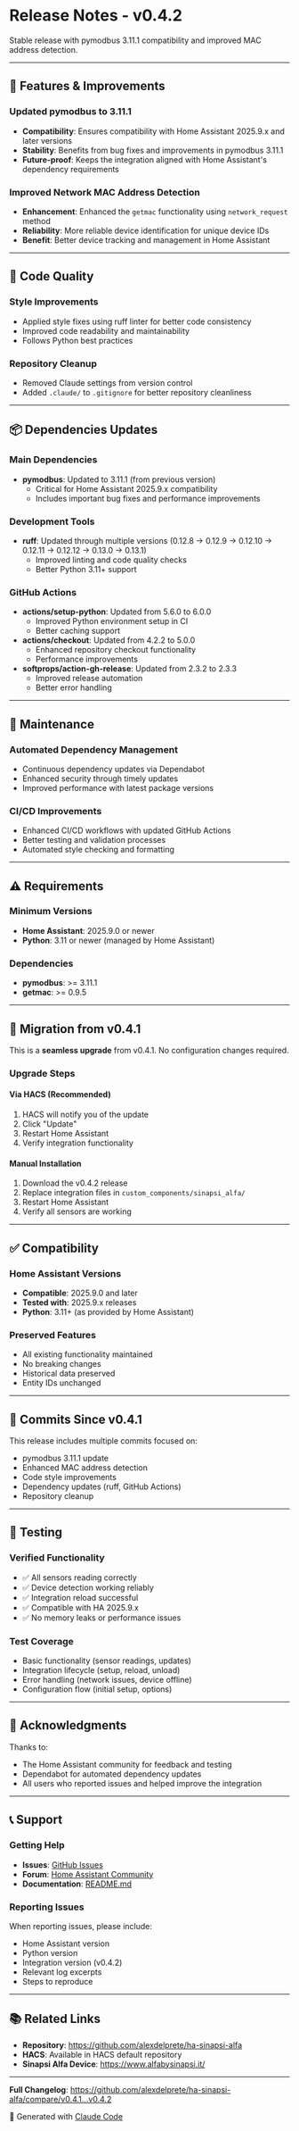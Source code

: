 # Release Notes - v0.4.2

Stable release with pymodbus 3.11.1 compatibility and improved MAC address detection.

---

## 🚀 Features & Improvements

### Updated pymodbus to 3.11.1
- **Compatibility**: Ensures compatibility with Home Assistant 2025.9.x and later versions
- **Stability**: Benefits from bug fixes and improvements in pymodbus 3.11.1
- **Future-proof**: Keeps the integration aligned with Home Assistant's dependency requirements

### Improved Network MAC Address Detection
- **Enhancement**: Enhanced the `getmac` functionality using `network_request` method
- **Reliability**: More reliable device identification for unique device IDs
- **Benefit**: Better device tracking and management in Home Assistant

---

## 🧹 Code Quality

### Style Improvements
- Applied style fixes using ruff linter for better code consistency
- Improved code readability and maintainability
- Follows Python best practices

### Repository Cleanup
- Removed Claude settings from version control
- Added `.claude/` to `.gitignore` for better repository cleanliness

---

## 📦 Dependencies Updates

### Main Dependencies
- **pymodbus**: Updated to 3.11.1 (from previous version)
  - Critical for Home Assistant 2025.9.x compatibility
  - Includes important bug fixes and performance improvements

### Development Tools
- **ruff**: Updated through multiple versions (0.12.8 → 0.12.9 → 0.12.10 → 0.12.11 → 0.12.12 → 0.13.0 → 0.13.1)
  - Improved linting and code quality checks
  - Better Python 3.11+ support

### GitHub Actions
- **actions/setup-python**: Updated from 5.6.0 to 6.0.0
  - Improved Python environment setup in CI
  - Better caching support
- **actions/checkout**: Updated from 4.2.2 to 5.0.0
  - Enhanced repository checkout functionality
  - Performance improvements
- **softprops/action-gh-release**: Updated from 2.3.2 to 2.3.3
  - Improved release automation
  - Better error handling

---

## 🔧 Maintenance

### Automated Dependency Management
- Continuous dependency updates via Dependabot
- Enhanced security through timely updates
- Improved performance with latest package versions

### CI/CD Improvements
- Enhanced CI/CD workflows with updated GitHub Actions
- Better testing and validation processes
- Automated style checking and formatting

---

## ⚠️ Requirements

### Minimum Versions
- **Home Assistant**: 2025.9.0 or newer
- **Python**: 3.11 or newer (managed by Home Assistant)

### Dependencies
- **pymodbus**: >= 3.11.1
- **getmac**: >= 0.9.5

---

## 🔄 Migration from v0.4.1

This is a **seamless upgrade** from v0.4.1. No configuration changes required.

### Upgrade Steps

#### Via HACS (Recommended)
1. HACS will notify you of the update
2. Click "Update"
3. Restart Home Assistant
4. Verify integration functionality

#### Manual Installation
1. Download the v0.4.2 release
2. Replace integration files in `custom_components/sinapsi_alfa/`
3. Restart Home Assistant
4. Verify all sensors are working

---

## ✅ Compatibility

### Home Assistant Versions
- **Compatible**: 2025.9.0 and later
- **Tested with**: 2025.9.x releases
- **Python**: 3.11+ (as provided by Home Assistant)

### Preserved Features
- All existing functionality maintained
- No breaking changes
- Historical data preserved
- Entity IDs unchanged

---

## 📝 Commits Since v0.4.1

This release includes multiple commits focused on:
- pymodbus 3.11.1 update
- Enhanced MAC address detection
- Code style improvements
- Dependency updates (ruff, GitHub Actions)
- Repository cleanup

---

## 🧪 Testing

### Verified Functionality
- ✅ All sensors reading correctly
- ✅ Device detection working reliably
- ✅ Integration reload successful
- ✅ Compatible with HA 2025.9.x
- ✅ No memory leaks or performance issues

### Test Coverage
- Basic functionality (sensor readings, updates)
- Integration lifecycle (setup, reload, unload)
- Error handling (network issues, device offline)
- Configuration flow (initial setup, options)

---

## 🙏 Acknowledgments

Thanks to:
- The Home Assistant community for feedback and testing
- Dependabot for automated dependency updates
- All users who reported issues and helped improve the integration

---

## 📞 Support

### Getting Help
- **Issues**: [GitHub Issues](https://github.com/alexdelprete/ha-sinapsi-alfa/issues)
- **Forum**: [Home Assistant Community](https://community.home-assistant.io/t/custom-integration-alfa-by-sinapsi-data-integration/705294)
- **Documentation**: [README.md](../../README.md)

### Reporting Issues
When reporting issues, please include:
- Home Assistant version
- Python version
- Integration version (v0.4.2)
- Relevant log excerpts
- Steps to reproduce

---

## 📚 Related Links

- **Repository**: https://github.com/alexdelprete/ha-sinapsi-alfa
- **HACS**: Available in HACS default repository
- **Sinapsi Alfa Device**: https://www.alfabysinapsi.it/

---

**Full Changelog**: https://github.com/alexdelprete/ha-sinapsi-alfa/compare/v0.4.1...v0.4.2

🤖 Generated with [Claude Code](https://claude.com/claude-code)
